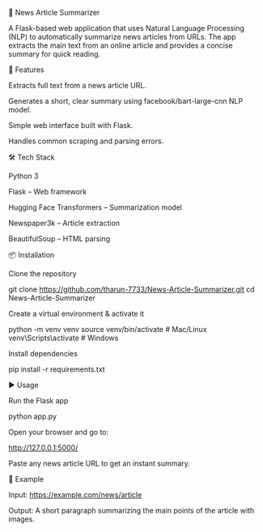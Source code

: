 📰 News Article Summarizer

A Flask-based web application that uses Natural Language Processing (NLP) to automatically summarize news articles from URLs. The app extracts the main text from an online article and provides a concise summary for quick reading.

🚀 Features

Extracts full text from a news article URL.

Generates a short, clear summary using facebook/bart-large-cnn NLP model.

Simple web interface built with Flask.

Handles common scraping and parsing errors.

🛠️ Tech Stack

Python 3

Flask – Web framework

Hugging Face Transformers – Summarization model

Newspaper3k – Article extraction

BeautifulSoup – HTML parsing

📦 Installation

Clone the repository

git clone https://github.com/tharun-7733/News-Article-Summarizer.git
cd News-Article-Summarizer


Create a virtual environment & activate it

python -m venv venv
source venv/bin/activate  # Mac/Linux
venv\Scripts\activate     # Windows


Install dependencies

pip install -r requirements.txt

▶️ Usage

Run the Flask app

python app.py


Open your browser and go to:

http://127.0.0.1:5000/


Paste any news article URL to get an instant summary.

📌 Example

Input:
https://example.com/news/article

Output:
A short paragraph summarizing the main points of the article with images.
